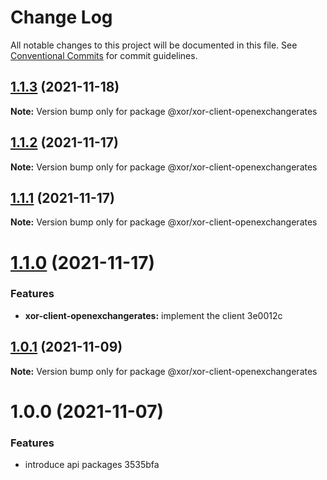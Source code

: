 # Change Log

All notable changes to this project will be documented in this file.
See [Conventional Commits](https://conventionalcommits.org) for commit guidelines.

## [1.1.3](/compare/@xor/xor-client-openexchangerates@1.1.2...@xor/xor-client-openexchangerates@1.1.3) (2021-11-18)

**Note:** Version bump only for package @xor/xor-client-openexchangerates





## [1.1.2](/compare/@xor/xor-client-openexchangerates@1.1.1...@xor/xor-client-openexchangerates@1.1.2) (2021-11-17)

**Note:** Version bump only for package @xor/xor-client-openexchangerates





## [1.1.1](/compare/@xor/xor-client-openexchangerates@1.1.0...@xor/xor-client-openexchangerates@1.1.1) (2021-11-17)

**Note:** Version bump only for package @xor/xor-client-openexchangerates





# [1.1.0](/compare/@xor/xor-client-openexchangerates@1.0.1...@xor/xor-client-openexchangerates@1.1.0) (2021-11-17)


### Features

* **xor-client-openexchangerates:** implement the client 3e0012c





## [1.0.1](/compare/@xor/xor-client-openexchangerates@1.0.0...@xor/xor-client-openexchangerates@1.0.1) (2021-11-09)

**Note:** Version bump only for package @xor/xor-client-openexchangerates





# 1.0.0 (2021-11-07)


### Features

* introduce api packages 3535bfa
